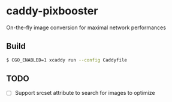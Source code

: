 # caddy-pixbooster
On-the-fly image conversion for maximal network performances

## Build

```sh
$ CGO_ENABLED=1 xcaddy run --config Caddyfile
```

## TODO
-[ ] Support srcset attribute to search for images to optimize